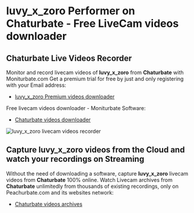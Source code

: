 # luvy_x_zoro Performer on Chaturbate - Free LiveCam videos downloader

## Chaturbate Live Videos Recorder

Monitor and record livecam videos of **luvy_x_zoro** from **Chaturbate** with Moniturbate.com
Get a premium trial for free by just and only registering with your Email address:
* [luvy_x_zoro Premium videos downloader](https://moniturbate.com/request-demo-licence-key.html)

Free livecam videos downloader - Moniturbate Software:
* [Chaturbate videos downloader](https://moniturbate.com/moniturbate-download-software.html)

![luvy_x_zoro livecam videos recorder](https://peachurnet.com/templates/moniturbate-software.png)


## Capture luvy_x_zoro videos from the Cloud and watch your recordings on Streaming

Without the need of downloading a software, capture **luvy_x_zoro** livecam videos from **Chaturbate** 100% online.
Watch Livecam archives from **Chaturbate** unlimitedly from thousands of existing recordings, only on Peachurbate.com and its websites network:
* [Chaturbate videos archives](https://peachurnet.com/)